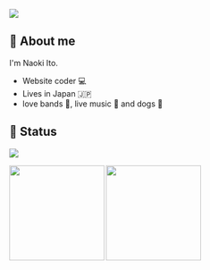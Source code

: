 ![](https://komarev.com/ghpvc/?username=naoki-00-ito)

## 🤩 About me

I'm Naoki Ito.

- Website coder 💻
- Lives in Japan 🇯🇵
- love bands 🎸, live music 🎤 and dogs 🐾

## 📖 Status

![](https://github-profile-summary-cards.vercel.app/api/cards/profile-details?username=naoki-00-ito&theme=dracula)

<p>
  <a href="https://github.com/naoki-00-ito">
    <img
      align="left"
      height="170px"
      src="https://github-readme-stats.vercel.app/api?username=naoki-00-ito&count_private=true&show_icons=true&theme=dracula"
    />
  </a>
  <a href="https://github.com/naoki-00-ito">
    <img
      align="left"
      height="170px"
      src="https://github-readme-stats.vercel.app/api/top-langs/?username=naoki-00-ito&layout=compact&theme=dracula"
    />
  </a>
</p>

